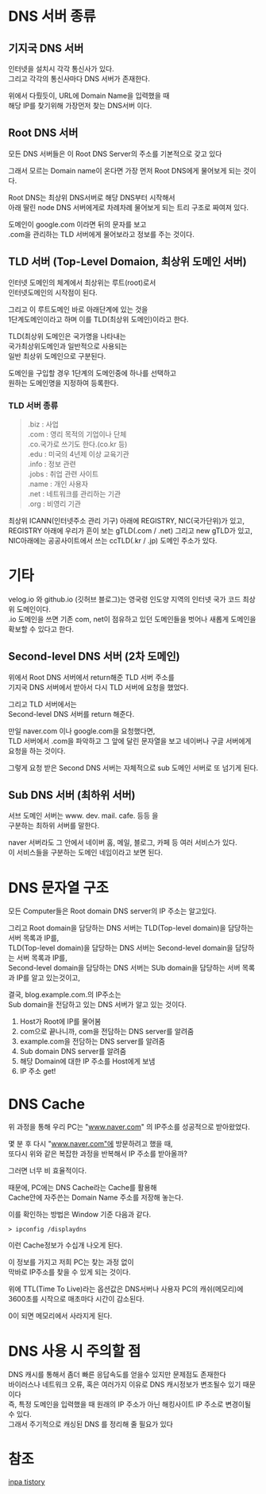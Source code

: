 # DNS 서버 종류

## 기지국 DNS 서버
인터넷을 설치시 각각 통신사가 있다.  
그리고 각각의 통신사마다 DNS 서버가 존재한다.

위에서 다뤘듯이, URL에 Domain Name을 입력했을 때  
해당 IP를 찾기위해 가장먼저 찾는 DNS서버 이다.


## Root DNS 서버
모든 DNS 서버들은 이 Root DNS Server의 주소를 기본적으로 갖고 있다

그래서 모르는 Domain name이 온다면 
가장 먼저 Root DNS에게 물어보게 되는 것이다.

Root DNS는 최상위 DNS서버로 해당 DNS부터 시작해서  
아래 딸린 node DNS 서버에게로 차례차례 물어보게 되는 트리 구조로 짜여져 있다.

도메인이 google.com 이라면 뒤의 문자를 보고  
.com을 관리하는 TLD 서버에게 물어보라고 정보를 주는 것이다.

 

## TLD 서버 (Top-Level Domaion, 최상위 도메인 서버)
인터넷 도메인의 체계에서 최상위는 루트(root)로서  
인터넷도메인의 시작점이 된다.

그리고 이 루트도메인 바로 아래단계에 있는 것을  
1단계도메인이라고 하며 이를 TLD(최상위 도메인)이라고 한다.

TLD(최상위 도메인은 국가명을 나타내는  
국가최상위도메인과 일반적으로 사용되는  
일반 최상위 도메인으로 구분된다.

도메인을 구입할 경우 1단계의 도메인중에 하나를 선택하고  
원하는 도메인명을 지정하여 등록한다.

### TLD 서버 종류
> .biz : 사업  
> .com : 영리 목적의 기업이나 단체   
> .co.국가로 쓰기도 한다.(co.kr 등)   
> .edu : 미국의 4년제 이상 교육기관   
> .info : 정보 관련   
> .jobs : 취업 관련 사이트   
> .name : 개인 사용자   
> .net : 네트워크를 관리하는 기관  
> .org : 비영리 기관  

 
최상위 ICANN(인터넷주소 관리 기구) 아래에 REGISTRY, NIC(국가단위)가 있고,  
REGISTRY 아래에 우리가 흔이 보는 gTLD(.com / .net) 그리고 new gTLD가 있고,  
NIC아래에는 공공사이트에서 쓰는 ccTLD(.kr / .jp) 도메인 주소가 있다.

# 기타
velog.io 와 github.io (깃허브 블로그)는 영국령 인도양 지역의 인터넷 국가 코드 최상위 도메인이다.  
.io 도메인을 쓰면 기존 com, net이 점유하고 있던 도메인들을 벗어나 새롭게 도메인을 확보할 수 있다고 한다.

 
## Second-level DNS 서버 (2차 도메인)
위에서 Root DNS 서버에서 return해준 TLD 서버 주소를  
기지국 DNS 서버에서 받아서 다시 TLD 서버에 요청을 했었다.

그리고 TLD 서버에서는  
Second-level DNS 서버를 return 해준다.

만일 naver.com 이나 google.com을 요청했다면,  
TLD 서버에서 .com을 파악하고 그 앞에 달린 문자열을 보고 네이버나 구글 서버에게 요청을 하는 것이다.

그렇게 요청 받은 Second DNS 서버는 자체적으로 sub 도메인 서버로 또 넘기게 된다.

 
## Sub DNS 서버 (최하위 서버)
서브 도메인 서버는 www. dev. mail. cafe. 등등 을  
구분하는 최하위 서버를 말한다.

naver 서버라도 그 안에서 네이버 홈, 메일, 블로그, 카페 등 여러 서비스가 있다.  
이 서비스들을 구분하는 도메인 네임이라고 보면 된다.


# DNS 문자열 구조
모든 Computer들은 Root domain DNS server의 IP 주소는 알고있다.

그리고 Root domain을 담당하는 DNS 서버는 TLD(Top-level domain)을 담당하는 서버 목록과 IP를,  
TLD(Top-level domain)을 담당하는 DNS 서버는 Second-level domain을 담당하는 서버 목록과 IP를,  
Second-level domain을 담당하는 DNS 서버는 SUb domain을 담당하는 서버 목록과 IP를 알고 있는것이고,

결국, blog.example.com.의 IP주소는  
Sub domain을 전담하고 있는 DNS 서버가 알고 있는 것이다.

1. Host가 Root에 IP를 물어봄  
2. com으로 끝나니까, com을 전담하는 DNS server를 알려줌  
3. example.com을 전담하는 DNS server를 알려줌
4. Sub domain DNS server를 알려줌
5. 해당 Domain에 대한 IP 주소를 Host에게 보냄 
6. IP 주소 get!


# DNS Cache
위 과정을 통해 우리 PC는 "www.naver.com" 의 IP주소를 성공적으로 받아왔었다.

몇 분 후 다시 "www.naver.com"에 방문하려고 했을 때,  
또다시 위와 같은 복잡한 과정을 반복해서 IP 주소를 받아올까?

그러면 너무 비 효율적이다.

때문에, PC에는 DNS Cache라는 Cache를 활용해  
Cache안에 자주쓴는 Domain Name 주소를 저장해 놓는다.

 
이를 확인하는 방법은 Window 기준 다음과 같다.

`> ipconfig /displaydns`

이런 Cache정보가 수십개 나오게 된다.

이 정보를 가지고 저희 PC는 찾는 과정 없이  
막바로 IP주소를 찾을 수 있게 되는 것이다.

위에 TTL(Time To Live)라는 옵션값은 DNS서버나 사용자 PC의 캐쉬(메모리)에  
3600초를 시작으로 매초마다 시간이 감소된다.

0이 되면 메모리에서 사라지게 된다. 

 

# DNS 사용 시 주의할 점
DNS 캐시를 통해서 좀더 빠른 응답속도를 얻을수 있지만 문제점도 존재한다  
바이러스나 네트워크 오류, 혹은 여러가지 이유로 DNS 캐시정보가 변조될수 있기 때문이다  
즉, 특정 도메인을 입력했을 때 원래의 IP 주소가 아닌 해킹사이트 IP 주소로 변경이될 수 있다.  
그래서 주기적으로 캐싱된 DNS 를 정리해 줄 필요가 있다



# 참조
[inpa tistory](https://inpa.tistory.com/entry/WEB-%F0%9F%8C%90-DNS-%EA%B0%9C%EB%85%90-%EB%8F%99%EC%9E%91-%EC%99%84%EB%B2%BD-%EC%9D%B4%ED%95%B4-%E2%98%85-%EC%95%8C%EA%B8%B0-%EC%89%BD%EA%B2%8C-%EC%A0%95%EB%A6%AC?category=889117)
